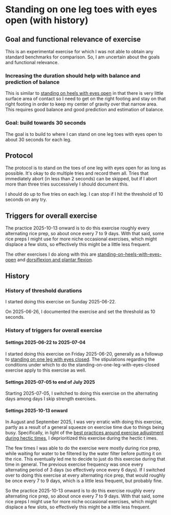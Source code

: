 # Standing on one leg toes with eyes open (with history)

## Goal and functional relevance of exercise

This is an experimental exercise for which I was not able to obtain
any standard benchmarks for comparison. So, I am uncertain about the
goals and functional relevance.

### Increasing the duration should help with balance and prediction of balance

This is similar to [standing on heels with eyes
open](standing-on-heels-with-eyes-open-with-history.md) in that there
is very little surface area of contact so I need to get on the right
footing and stay on that right footing in order to keep my center of
gravity over that narrow area. This requires good balance and good
prediction and estimation of balance.

### Goal: build towards 30 seconds

The goal is to build to where I can stand on one leg toes with eyes
open to about 30 seconds for each leg.

## Protocol

The protocol is to stand on the toes of one leg with eyes open for as
long as possible. It's okay to do multiple tries and record them
all. Tries that immediately abort (in less than 2 seconds) can be
skipped, but if I abort more than three tries successively I should
document this.

I should do up to five tries on each leg. I can stop if I hit the
threshold of 10 seconds on any try.

## Triggers for overall exercise

The practice 2025-10-13 onward is to do this exercise roughly every
alternating rice prep, so about once every 7 to 9 days. With that
said, some rice preps I might use for more niche occasional exercises,
which might displace a few slots, so effectively this might be a
little less frequent.

The other exercises I do along with this are
[standing-on-heels-with-eyes-open](standing-on-heels-with-eyes-open-with-history.md)
and [dorsiflexion and plantar
flexion](dorsiflexion-and-plantar-flexion-exercises-with-history.md).

## History

### History of threshold durations

I started doing this exercise on Sunday 2025-06-22.

On 2025-06-26, I documented the exercise and set the threshold as 10
seconds.

### History of triggers for overall exercise

#### Settings 2025-06-22 to 2025-07-04

I started doing this exercise on Friday 2025-06-20, generally as a
followup to [standing on one leg with eyes
closed](standing-on-one-leg-with-eyes-closed-with-history.md). The
stipulations regarding the conditions under which to do the
standing-on-one-leg-with-eyes-closed exercise apply to this exercise
as well.

#### Settings 2025-07-05 to end of July 2025

Starting 2025-07-05, I switched to doing this exercise on the
alternating days among days I skip strength exercises.

#### Settings 2025-10-13 onward

In August and September 2025, I was very erratic with doing this
exercise, partly as a result of a general squeeze on exercise time due
to things being busy. Specifically, in light of the [best practices
around exercise adjustment during hectic
times](../../best-practices/best-practices-around-exercise-adjustment-during-hectic-times.md#balance-exercises-and-other-niche-exercises),
I deprioritized this exercise during the hectic t imes.

The few times I was able to do the exercise were mostly during rice
prep, while waiting for water to be filtered by the water filter
before putting it on the rice. This eventually led me to decide to
just do this exercise during that time in general. The previous
exercise frequency was once every alternating period of 3 days (so
effectively once every 6 days). If I switched over to doing this
exercise at every alternating rice prep, that would roughly be once
every 7 to 9 days, which is a little less frequent, but probably fine.

So the practice 2025-10-13 onward is to do this exercise roughly every
alternating rice prep, so about once every 7 to 9 days. With that
said, some rice preps I might use for more niche occasional exercises,
which might displace a few slots, so effectively this might be a
little less frequent.
